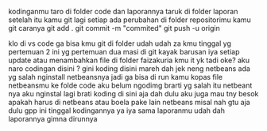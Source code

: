 kodinganmu taro di folder code
dan laporannya taruk di folder laporan setelah itu kamu git lagi
setiap ada perubahan di folder repositorimu kamu git
caranya 
git add .
git commit -m "commited"
git push -u origin

klo di vs code ga bisa kmu git di folder 
udah
udah za kmu tinggal yg pertemuan 2
ini yg pertemuan dua masi di git kayak barusan
iya setiap update atau menambahkan file di folder faizakuria kmu it yk tadi
oke?
aku naro codingan disini ? gini
koding disini mareh dah jek neng netbeans ada yg salah nginstall netbeansnya
jadi ga bisa di run
kamu kopas file netbeansmu ke folde code
aku belum ngodimg 
brarti yg salah itu netbeant nya 
aku nginstal lagi brati 
koding di sini aja dah dulu aku juga mau tny besok apakah harus di netbeans atau boela pake lain netbeans
misal nah gtu aja dulu
gpp
ini tinggal kodingannya ya 
iya sama laporanmu udah dah
laporannya gimna 
dirunnya 